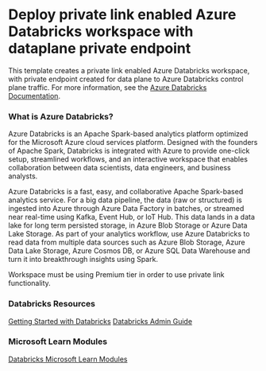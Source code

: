 # Deploy private link enabled Azure Databricks workspace with dataplane private endpoint

This template creates a private link enabled Azure Databricks workspace, with private endpoint created for data plane to Azure Databricks control plane traffic.
For more information, see the [Azure Databricks Documentation](https://docs.microsoft.com/en-us/azure/azure-databricks/).

### What is Azure Databricks?

Azure Databricks is an Apache Spark-based analytics platform optimized for the Microsoft Azure cloud services platform. Designed with the founders of Apache Spark, Databricks is integrated with Azure to provide one-click setup, streamlined workflows, and an interactive workspace that enables collaboration between data scientists, data engineers, and business analysts.

Azure Databricks is a fast, easy, and collaborative Apache Spark-based analytics service. For a big data pipeline, the data (raw or structured) is ingested into Azure through Azure Data Factory in batches, or streamed near real-time using Kafka, Event Hub, or IoT Hub. This data lands in a data lake for long term persisted storage, in Azure Blob Storage or Azure Data Lake Storage. As part of your analytics workflow, use Azure Databricks to read data from multiple data sources such as Azure Blob Storage, Azure Data Lake Storage, Azure Cosmos DB, or Azure SQL Data Warehouse and turn it into breakthrough insights using Spark.

Workspace must be using Premium tier in order to use private link functionality.

### Databricks Resources

[Getting Started with Databricks](https://docs.microsoft.com/en-us/azure/databricks/getting-started/index)
[Databricks Admin Guide](https://docs.azuredatabricks.net/administration-guide/index.html)

### Microsoft Learn Modules

[Databricks Microsoft Learn Modules](https://docs.microsoft.com/en-us/learn/browse/?term=Databricks)

